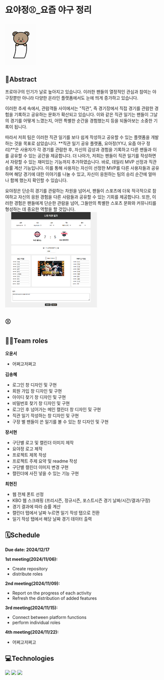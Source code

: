 # 요야정⚾_요즘 야구 정리
<img src="/images/DOOSANbears.jpg" alt="logo image" width="100px">

## 📍Abstract
프로야구의 인기가 날로 높아지고 있습니다. 이러한 팬들의 열정적인 관심과 참여는 야구장뿐만 아니라 다양한 온라인 플랫폼에서도 눈에 띄게 증가하고 있습니다.

이러한 추세 속에서, 관람객들 사이에서는 "직관", 즉 경기장에서 직접 경기를 관람한 경험을 기록하고 공유하는 문화가 확산되고 있습니다. 이와 같은 직관 일기는 팬들이 그날의 경기를 어떻게 느꼈는지, 어떤 특별한 순간을 경험했는지 등을 되돌아보는 소중한 기록이 됩니다.

따라서 저희 팀은 이러한 직관 일기를 보다 쉽게 작성하고 공유할 수 있는 플랫폼을 개발하는 것을 목표로 삼았습니다. **직관 일기 공유 플랫폼, 요아정(YYJ, 요즘 야구 정리)**은 사용자가 각 경기를 관람한 후, 자신의 감상과 경험을 기록하고 다른 팬들과 이를 공유할 수 있는 공간을 제공합니다. 더 나아가, 저희는 팬들이 직관 일기를 작성하면서 자랑할 수 있는 재미있는 기능까지 추가하였습니다. 바로, 데일리 MVP 선정과 직관 승률 계산 기능입니다. 이를 통해 사용자는 자신이 선정한 MVP를 다른 사용자들과 공유하며 해당 경기에 대한 이야기를 나눌 수 있고, 자신이 응원하는 팀의 승리 순간에 얼마나 함께 했는지 확인할 수 있습니다.

요야정은 단순히 경기를 관람하는 차원을 넘어서, 팬들이 스포츠에 더욱 적극적으로 참여하고 자신의 응원 경험을 다른 사람들과 공유할 수 있는 기회를 제공합니다. 또한, 이러한 경험은 팬들에게 단순한 관람을 넘어, 그들만의 특별한 스포츠 문화와 커뮤니티를 형성하는 데 중요한 역할을 할 것입니다.
<img src="diary_example.png" alt="logo image" width="300px">

## ⚾


## 👩‍💻Team roles
**오윤서**
- 어쩌고저쩌고
  
**김송혜**
- 로그인 창 디자인 및 구현
- 회원 가입 창 디자인 및 구현
- 아이디 찾기 창 디자인 및 구현
- 비밀번호 찾기 창 디자인 및 구현
- 로그인 후 넘어가는 메인 캘린더 창 디자인 및 구현
- 직관 일기 작성하는 창 디자인 및 구현
- 구장 별 팬들이 쓴 일기를 볼 수 있는 창 디자인 및 구현

**장서현**
- 구단별 로고 및 캘린더 이미지 제작
- 요야정 로고 제작
- 프로젝트 제목 작성
- 프로젝트 주제 요약 및 readme 작성
- 구단별 캘린더 이미지 변경 구현
- 캘린더에 사진 넣을 수 있는 기능 구현

**최현진**
- 웹 전체 폰트 선정
- KBO 웹 스크래핑 (프리시즌, 정규시즌, 포스트시즌 경기 날짜/시간/결과/구장)
- 경기 결과에 따라 승률 계산
- 캘린더 탭에서 날짜 누르면 일기 작성 탭으로 전환
- 일기 작성 탭에서 해당 날짜 경기 데이터 출력



## 🗓Schedule
**Due date: 2024/12/17**

**1st meeting(2024/11/06):**
 - Create repository
 - distribute roles

**2nd meeting(2024/11/09):**
 - Report on the progress of each activity
 - Refresh the distribution of added features

**3rd meeting(2024/11/15):**
 - Connect between platform functions
 - perform individual roles

**4th meeting(2024/11/22):**
- 어쩌고저쩌고




## 💻Technologies
<img src="https://img.shields.io/badge/html5-E34F26?style=for-the-badge&logo=html5&logoColor=white">
<img src="https://img.shields.io/badge/css-1572B6?style=for-the-badge&logo=css3&logoColor=white">
<img src="https://img.shields.io/badge/javascript-F7DF1E?style=for-the-badge&logo=javascript&logoColor=black">
